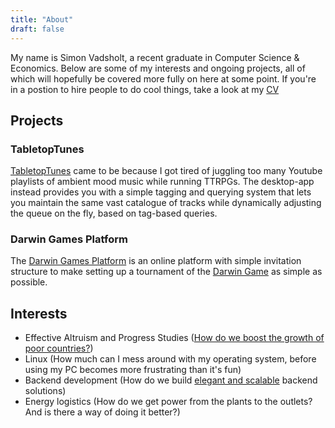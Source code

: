 ```yaml
---
title: "About"
draft: false
---
```


My name is Simon Vadsholt, a recent graduate in Computer Science & Economics. Below are some of my interests and ongoing projects, all of which will hopefully be covered more fully on here at some point. If you're in a postion to hire people to do cool things, take a look at my [CV](/cv.pdf)

## Projects

### TabletopTunes
[TabletopTunes](github.com/simvad/TabletopTunes) came to be because I got tired of juggling too many Youtube playlists of ambient mood music while running TTRPGs. The desktop-app instead provides you with a simple tagging and querying system that lets you maintain the same vast catalogue of tracks while dynamically adjusting the queue on the fly, based on tag-based queries.

### Darwin Games Platform
The [Darwin Games Platform](https://github.com/simvad/DarwinGame) is an online platform with simple invitation structure to make setting up a tournament of the [Darwin Game](https://www.lesswrong.com/s/GcZCMu7ZYHpJCh5bx/p/CnDsQAdzmDMF2LrY7) as simple as possible.

## Interests
- Effective Altruism and Progress Studies ([How do we boost the growth of poor countries?](https://www.goodreads.com/quotes/12434140-once-you-start-thinking-about-growth-it-s-hard-to-think))
- Linux (How much can I mess around with my operating system, before using my PC becomes more frustrating than it's fun)
- Backend development (How do we build [elegant and scalable](https://dataintensive.net/) backend solutions)
- Energy logistics (How do we get power from the plants to the outlets? And is there a way of doing it better?)
